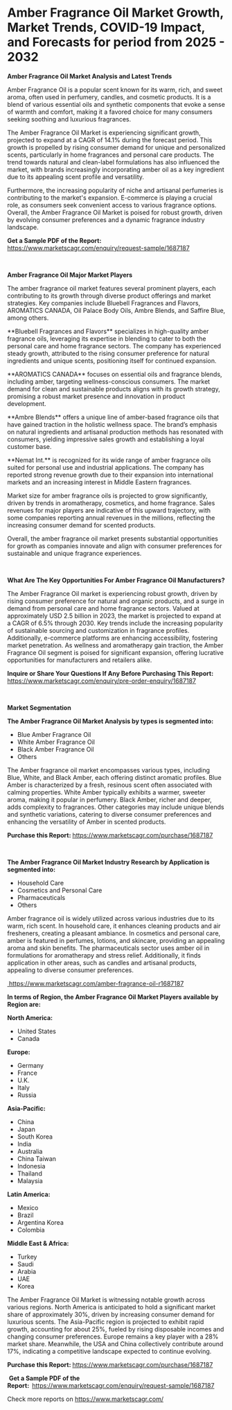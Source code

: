 <p><h1>Amber Fragrance Oil Market Growth, Market Trends, COVID-19 Impact, and Forecasts for period from 2025 - 2032</h1></p><p><strong>Amber Fragrance Oil Market Analysis and Latest Trends</strong></p>
<p><p>Amber Fragrance Oil is a popular scent known for its warm, rich, and sweet aroma, often used in perfumery, candles, and cosmetic products. It is a blend of various essential oils and synthetic components that evoke a sense of warmth and comfort, making it a favored choice for many consumers seeking soothing and luxurious fragrances.</p><p>The Amber Fragrance Oil Market is experiencing significant growth, projected to expand at a CAGR of 14.1% during the forecast period. This growth is propelled by rising consumer demand for unique and personalized scents, particularly in home fragrances and personal care products. The trend towards natural and clean-label formulations has also influenced the market, with brands increasingly incorporating amber oil as a key ingredient due to its appealing scent profile and versatility. </p><p>Furthermore, the increasing popularity of niche and artisanal perfumeries is contributing to the market's expansion. E-commerce is playing a crucial role, as consumers seek convenient access to various fragrance options. Overall, the Amber Fragrance Oil Market is poised for robust growth, driven by evolving consumer preferences and a dynamic fragrance industry landscape.</p></p>
<p><strong>Get a Sample PDF of the Report:&nbsp;</strong> <a href="https://www.marketscagr.com/enquiry/request-sample/1687187?utm_campaign=2770&utm_medium=2&utm_source=Github&utm_content=ia&utm_term=26032025&utm_id=amber-fragrance-oil">https://www.marketscagr.com/enquiry/request-sample/1687187</a></p>
<p>&nbsp;</p>
<p><strong>Amber Fragrance Oil Major Market Players</strong></p>
<p><p>The amber fragrance oil market features several prominent players, each contributing to its growth through diverse product offerings and market strategies. Key companies include Bluebell Fragrances and Flavors, AROMATICS CANADA, Oil Palace Body Oils, Ambre Blends, and Saffire Blue, among others.</p><p>**Bluebell Fragrances and Flavors** specializes in high-quality amber fragrance oils, leveraging its expertise in blending to cater to both the personal care and home fragrance sectors. The company has experienced steady growth, attributed to the rising consumer preference for natural ingredients and unique scents, positioning itself for continued expansion.</p><p>**AROMATICS CANADA** focuses on essential oils and fragrance blends, including amber, targeting wellness-conscious consumers. The market demand for clean and sustainable products aligns with its growth strategy, promising a robust market presence and innovation in product development.</p><p>**Ambre Blends** offers a unique line of amber-based fragrance oils that have gained traction in the holistic wellness space. The brand’s emphasis on natural ingredients and artisanal production methods has resonated with consumers, yielding impressive sales growth and establishing a loyal customer base.</p><p>**Nemat Int.** is recognized for its wide range of amber fragrance oils suited for personal use and industrial applications. The company has reported strong revenue growth due to their expansion into international markets and an increasing interest in Middle Eastern fragrances.</p><p>Market size for amber fragrance oils is projected to grow significantly, driven by trends in aromatherapy, cosmetics, and home fragrance. Sales revenues for major players are indicative of this upward trajectory, with some companies reporting annual revenues in the millions, reflecting the increasing consumer demand for scented products.</p><p>Overall, the amber fragrance oil market presents substantial opportunities for growth as companies innovate and align with consumer preferences for sustainable and unique fragrance experiences.</p></p>
<p>&nbsp;</p>
<p><strong>What Are The Key Opportunities For Amber Fragrance Oil Manufacturers?</strong></p>
<p><p>The Amber Fragrance Oil market is experiencing robust growth, driven by rising consumer preference for natural and organic products, and a surge in demand from personal care and home fragrance sectors. Valued at approximately USD 2.5 billion in 2023, the market is projected to expand at a CAGR of 6.5% through 2030. Key trends include the increasing popularity of sustainable sourcing and customization in fragrance profiles. Additionally, e-commerce platforms are enhancing accessibility, fostering market penetration. As wellness and aromatherapy gain traction, the Amber Fragrance Oil segment is poised for significant expansion, offering lucrative opportunities for manufacturers and retailers alike.</p></p>
<p><strong>Inquire or Share Your Questions If Any Before Purchasing This Report:</strong> <a href="https://www.marketscagr.com/enquiry/pre-order-enquiry/1687187?utm_campaign=2770&utm_medium=2&utm_source=Github&utm_content=ia&utm_term=26032025&utm_id=amber-fragrance-oil">https://www.marketscagr.com/enquiry/pre-order-enquiry/1687187</a></p>
<p>&nbsp;</p>
<p><strong>Market Segmentation</strong></p>
<p><strong>The Amber Fragrance Oil Market Analysis by types is segmented into:</strong></p>
<p><ul><li>Blue Amber Fragrance Oil</li><li>White Amber Fragrance Oil</li><li>Black Amber Fragrance Oil</li><li>Others</li></ul></p>
<p><p>The Amber fragrance oil market encompasses various types, including Blue, White, and Black Amber, each offering distinct aromatic profiles. Blue Amber is characterized by a fresh, resinous scent often associated with calming properties. White Amber typically exhibits a warmer, sweeter aroma, making it popular in perfumery. Black Amber, richer and deeper, adds complexity to fragrances. Other categories may include unique blends and synthetic variations, catering to diverse consumer preferences and enhancing the versatility of Amber in scented products.</p></p>
<p><strong>Purchase this Report:&nbsp;</strong><a href="https://www.marketscagr.com/purchase/1687187?utm_campaign=2770&utm_medium=2&utm_source=Github&utm_content=ia&utm_term=26032025&utm_id=amber-fragrance-oil">https://www.marketscagr.com/purchase/1687187</a></p>
<p>&nbsp;</p>
<p><strong>The Amber Fragrance Oil Market Industry Research by Application is segmented into:</strong></p>
<p><ul><li>Household Care</li><li>Cosmetics and Personal Care</li><li>Pharmaceuticals</li><li>Others</li></ul></p>
<p><p>Amber fragrance oil is widely utilized across various industries due to its warm, rich scent. In household care, it enhances cleaning products and air fresheners, creating a pleasant ambiance. In cosmetics and personal care, amber is featured in perfumes, lotions, and skincare, providing an appealing aroma and skin benefits. The pharmaceuticals sector uses amber oil in formulations for aromatherapy and stress relief. Additionally, it finds application in other areas, such as candles and artisanal products, appealing to diverse consumer preferences.</p></p>
<p><a href="https://www.marketscagr.com/amber-fragrance-oil-r1687187?utm_campaign=2770&utm_medium=2&utm_source=Github&utm_content=ia&utm_term=26032025&utm_id=amber-fragrance-oil">&nbsp;https://www.marketscagr.com/amber-fragrance-oil-r1687187</a></p>
<p><strong>In terms of Region, the Amber Fragrance Oil Market Players available by Region are:</strong></p>
<p>
    <p> <strong> North America: </strong>
        <ul>
            <li>United States</li>
            <li>Canada</li>
        </ul>
        </p> 
    <p> <strong> Europe: </strong>
        <ul>
            <li>Germany</li>
            <li>France</li>
            <li>U.K.</li>
            <li>Italy</li>
            <li>Russia</li>
        </ul>
        </p> 
    <p> <strong> Asia-Pacific: </strong>
        <ul>
            <li>China</li>
            <li>Japan</li>
            <li>South Korea</li>
            <li>India</li>
            <li>Australia</li>
            <li>China Taiwan</li>
            <li>Indonesia</li>
            <li>Thailand</li>
            <li>Malaysia</li>
        </ul>
        </p> 
    <p> <strong> Latin America: </strong>
        <ul>
            <li>Mexico</li>
            <li>Brazil</li>
            <li>Argentina Korea</li>
            <li>Colombia</li>
        </ul>
        </p> 
    <p> <strong> Middle East & Africa: </strong>
        <ul>
            <li>Turkey</li>
            <li>Saudi</li>
            <li>Arabia</li>
            <li>UAE</li>
            <li>Korea</li>
        </ul>
    </p>
    </p>
<p><p>The Amber Fragrance Oil Market is witnessing notable growth across various regions. North America is anticipated to hold a significant market share of approximately 30%, driven by increasing consumer demand for luxurious scents. The Asia-Pacific region is projected to exhibit rapid growth, accounting for about 25%, fueled by rising disposable incomes and changing consumer preferences. Europe remains a key player with a 28% market share. Meanwhile, the USA and China collectively contribute around 17%, indicating a competitive landscape expected to continue evolving.</p></p>
<p><strong>Purchase this Report: </strong><a href="https://www.marketscagr.com/purchase/1687187?utm_campaign=2770&utm_medium=2&utm_source=Github&utm_content=ia&utm_term=26032025&utm_id=amber-fragrance-oil">https://www.marketscagr.com/purchase/1687187</a></p>
<p>&nbsp;<strong>Get a Sample PDF of the Report:&nbsp;&nbsp;</strong><a href="https://www.marketscagr.com/enquiry/request-sample/1687187?utm_campaign=2770&utm_medium=2&utm_source=Github&utm_content=ia&utm_term=26032025&utm_id=amber-fragrance-oil">https://www.marketscagr.com/enquiry/request-sample/1687187</a></p>
<p><strong></strong></p>
<p>Check more reports on <a href="https://www.marketscagr.com/?utm_campaign=2770&utm_medium=2&utm_source=Github&utm_content=ia&utm_term=26032025&utm_id=amber-fragrance-oil">https://www.marketscagr.com/</a></p>
